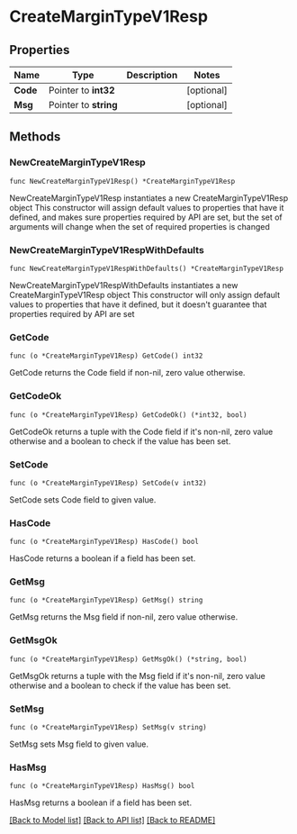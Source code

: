 # CreateMarginTypeV1Resp

## Properties

Name | Type | Description | Notes
------------ | ------------- | ------------- | -------------
**Code** | Pointer to **int32** |  | [optional] 
**Msg** | Pointer to **string** |  | [optional] 

## Methods

### NewCreateMarginTypeV1Resp

`func NewCreateMarginTypeV1Resp() *CreateMarginTypeV1Resp`

NewCreateMarginTypeV1Resp instantiates a new CreateMarginTypeV1Resp object
This constructor will assign default values to properties that have it defined,
and makes sure properties required by API are set, but the set of arguments
will change when the set of required properties is changed

### NewCreateMarginTypeV1RespWithDefaults

`func NewCreateMarginTypeV1RespWithDefaults() *CreateMarginTypeV1Resp`

NewCreateMarginTypeV1RespWithDefaults instantiates a new CreateMarginTypeV1Resp object
This constructor will only assign default values to properties that have it defined,
but it doesn't guarantee that properties required by API are set

### GetCode

`func (o *CreateMarginTypeV1Resp) GetCode() int32`

GetCode returns the Code field if non-nil, zero value otherwise.

### GetCodeOk

`func (o *CreateMarginTypeV1Resp) GetCodeOk() (*int32, bool)`

GetCodeOk returns a tuple with the Code field if it's non-nil, zero value otherwise
and a boolean to check if the value has been set.

### SetCode

`func (o *CreateMarginTypeV1Resp) SetCode(v int32)`

SetCode sets Code field to given value.

### HasCode

`func (o *CreateMarginTypeV1Resp) HasCode() bool`

HasCode returns a boolean if a field has been set.

### GetMsg

`func (o *CreateMarginTypeV1Resp) GetMsg() string`

GetMsg returns the Msg field if non-nil, zero value otherwise.

### GetMsgOk

`func (o *CreateMarginTypeV1Resp) GetMsgOk() (*string, bool)`

GetMsgOk returns a tuple with the Msg field if it's non-nil, zero value otherwise
and a boolean to check if the value has been set.

### SetMsg

`func (o *CreateMarginTypeV1Resp) SetMsg(v string)`

SetMsg sets Msg field to given value.

### HasMsg

`func (o *CreateMarginTypeV1Resp) HasMsg() bool`

HasMsg returns a boolean if a field has been set.


[[Back to Model list]](../README.md#documentation-for-models) [[Back to API list]](../README.md#documentation-for-api-endpoints) [[Back to README]](../README.md)


